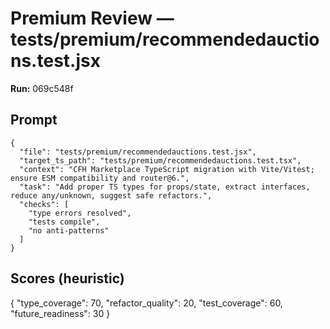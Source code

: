 # Premium Review — tests/premium/recommendedauctions.test.jsx

**Run:** 069c548f

## Prompt

```
{
  "file": "tests/premium/recommendedauctions.test.jsx",
  "target_ts_path": "tests/premium/recommendedauctions.test.tsx",
  "context": "CFH Marketplace TypeScript migration with Vite/Vitest; ensure ESM compatibility and router@6.",
  "task": "Add proper TS types for props/state, extract interfaces, reduce any/unknown, suggest safe refactors.",
  "checks": [
    "type errors resolved",
    "tests compile",
    "no anti-patterns"
  ]
}
```

## Scores (heuristic)

{
  "type_coverage": 70,
  "refactor_quality": 20,
  "test_coverage": 60,
  "future_readiness": 30
}
